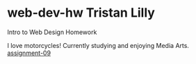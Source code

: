 # web-dev-hw Tristan Lilly

Intro to Web Design Homework

I love motorcycles!
Currently studying and enjoying Media Arts.
[assignment-09](assignment-09)
